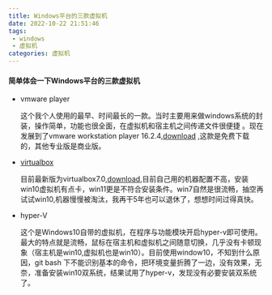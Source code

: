 ```yaml
---
title: Windows平台的三款虚拟机
date: 2022-10-22 21:51:46
tags:
 - windows
 - 虚拟机
categories: 虚拟机
---
```


#### 简单体会一下Windows平台的三款虚拟机

* vmware player 

  这个我个人使用的最早、时间最长的一款。当时主要用来做windows系统的封装，操作简单，功能也很全面，在虚拟机和宿主机之间传递文件很便捷 。现在发展到了vmware workstation player 16.2.4,[download](https://customerconnect.vmware.com/en/downloads/info/slug/desktop_end_user_computing/vmware_workstation_player/16_0) ,这款是免费下载的，其他专业版是商业版。

  

* [virtualbox ](https://www.virtualbox.org/)

  目前最新版为virtualbox7.0,[download](https://www.virtualbox.org/wiki/Downloads),目前自己用的机器配置不高，安装win10虚拟机有点卡，win11更是不符合安装条件。win7自然是很流畅，抽空再试试win10,机器慢慢被淘汰，我再干5年也可以退休了，想想时间过得真快。

* hyper-V 

  这个是Windows10自带的虚拟机，在程序与功能模块开启hyper-v即可使用。最大的特点就是流畅，鼠标在宿主机和虚拟机之间随意切换，几乎没有卡顿现象（宿主机是win10,虚拟机也是win10）。目前使用window10，不知到什么原因，git bash 下不能识别基本的命令，把环境变量折腾了一边，没有效果，无奈，准备安装win10双系统，结果试用了hyper-v，发现没有必要安装双系统了。
